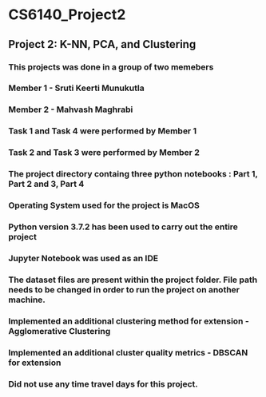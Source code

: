 # CS6140_Project2
## Project 2: K-NN, PCA, and Clustering
### This projects was done in a group of two memebers
### Member 1 - Sruti Keerti Munukutla
### Member 2 - Mahvash Maghrabi
### Task 1 and Task 4 were performed by Member 1
### Task 2 and Task 3 were performed by Member 2
### The project directory containg three python notebooks : Part 1, Part 2 and 3, Part 4
### Operating System used for the project is MacOS
### Python version 3.7.2 has been used to carry out the entire project
### Jupyter Notebook was used as an IDE
### The dataset files are present within the project folder. File path needs to be changed in order to run the project on another machine.
### Implemented an additional clustering method for extension - Agglomerative Clustering
### Implemented an additional cluster quality metrics - DBSCAN for extension
### Did not use any time travel days for this project.

